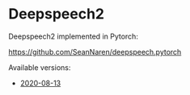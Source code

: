 # Deepspeech2

Deepspeech2 implemented in Pytorch:

https://github.com/SeanNaren/deepspeech.pytorch

Available versions:

* [2020-08-13](2020-08-13)
